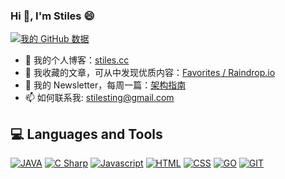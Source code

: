 ### Hi 👋, I'm Stiles 😄
[![我的 GitHub 数据](https://github-readme-stats.vercel.app/api?username=stilesTech)]()

- 🍻 我的个人博客：[stiles.cc](http://stiles.cc)
- 📘 我收藏的文章，可从中发现优质内容：[Favorites / Raindrop.io](https://raindrop.io/stiles/-24376480)
- 📧 我的 Newsletter，每周一篇：[架构指南](https://github.com/stilesTech/TechShare)
- 📫 如何联系我: stilesting@gmail.com
<h2>💻 Languages and Tools</h1>

[![JAVA](https://img.shields.io/badge/-Java-00ADD8?style=flat-square&logo=java&logoColor=white)](https://img.shields.io/badge/-Java-00ADD8?style=flat-square&logo=java&logoColor=white)
[![C Sharp](https://img.shields.io/badge/-C%20Sharp-777BB4?style=flat-square&logo=.net&logoColor=white)](https://img.shields.io/badge/-C%20Sharp-777BB4?style=flat-square&logo=.net&logoColor=white)
[![Javascript](https://img.shields.io/badge/-Javascript-e2470f?style=flat-square&logo=Javascript&logoColor=white)](https://img.shields.io/badge/-Javascript-e2470f?style=flat-square&logo=Javascript&logoColor=white)
[![HTML](https://img.shields.io/badge/-HTML-090909?style=flat-square&logo=HTML&logoColor=white)](https://img.shields.io/badge/-HTML-090909?style=flat-square&logo=HTML&logoColor=white)
[![CSS](https://img.shields.io/badge/-Css-007ACC?style=flat-square&logo=Css&logoColor=white)](https://img.shields.io/badge/-Css-007ACC?style=flat-square&logo=Css&logoColor=white)
[![GO](https://img.shields.io/badge/-go-4fc08d?style=flate&logo=go&logoColor=white)](https://img.shields.io/badge/-go-4fc08d?style=flat&logo=go&logoColor=white)
[![GIT](https://img.shields.io/badge/-Git-F05032?style=flat-square&logo=Git&logoColor=white)](https://img.shields.io/badge/-Git-F05032?style=flat-square&logo=Git&logoColor=white)
